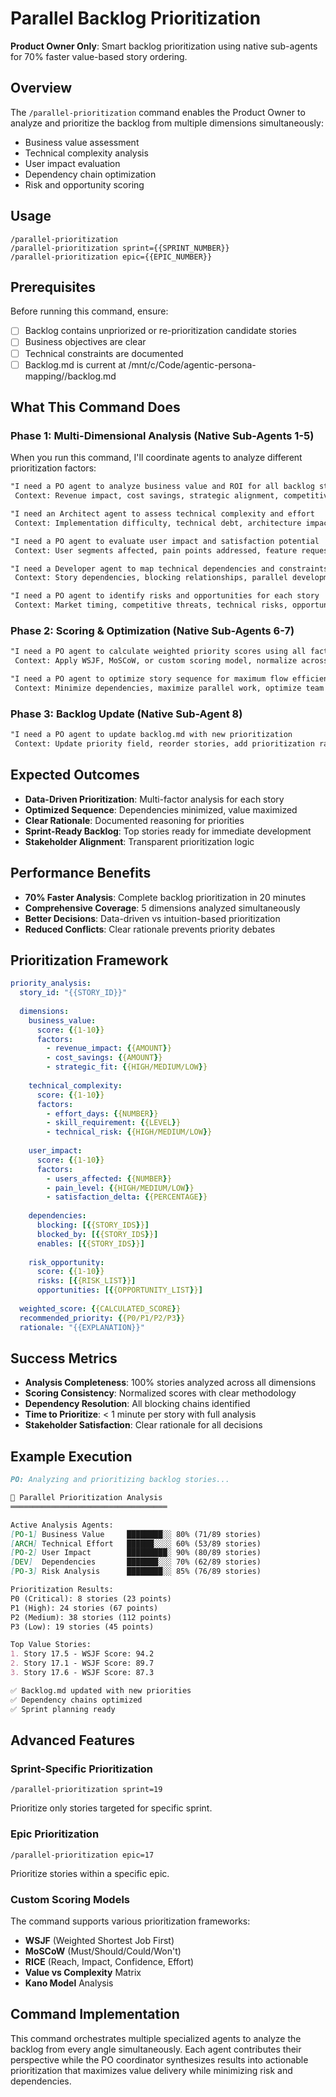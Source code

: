 # Parallel Backlog Prioritization

**Product Owner Only**: Smart backlog prioritization using native sub-agents for 70% faster value-based story ordering.

## Overview

The `/parallel-prioritization` command enables the Product Owner to analyze and prioritize the backlog from multiple dimensions simultaneously:
- Business value assessment
- Technical complexity analysis
- User impact evaluation
- Dependency chain optimization
- Risk and opportunity scoring

## Usage

```
/parallel-prioritization
/parallel-prioritization sprint={{SPRINT_NUMBER}}
/parallel-prioritization epic={{EPIC_NUMBER}}
```

## Prerequisites

Before running this command, ensure:
- [ ] Backlog contains unpriorized or re-prioritization candidate stories
- [ ] Business objectives are clear
- [ ] Technical constraints are documented
- [ ] Backlog.md is current at /mnt/c/Code/agentic-persona-mapping//backlog.md

## What This Command Does

### Phase 1: Multi-Dimensional Analysis (Native Sub-Agents 1-5)
When you run this command, I'll coordinate agents to analyze different prioritization factors:

```markdown
"I need a PO agent to analyze business value and ROI for all backlog stories
 Context: Revenue impact, cost savings, strategic alignment, competitive advantage, user satisfaction"

"I need an Architect agent to assess technical complexity and effort
 Context: Implementation difficulty, technical debt, architecture impact, skill requirements"

"I need a PO agent to evaluate user impact and satisfaction potential
 Context: User segments affected, pain points addressed, feature requests, usage projections"

"I need a Developer agent to map technical dependencies and constraints
 Context: Story dependencies, blocking relationships, parallel development opportunities"

"I need a PO agent to identify risks and opportunities for each story
 Context: Market timing, competitive threats, technical risks, opportunity windows"
```

### Phase 2: Scoring & Optimization (Native Sub-Agents 6-7)
```markdown
"I need a PO agent to calculate weighted priority scores using all factors
 Context: Apply WSJF, MoSCoW, or custom scoring model, normalize across dimensions"

"I need a PO agent to optimize story sequence for maximum flow efficiency
 Context: Minimize dependencies, maximize parallel work, optimize team utilization"
```

### Phase 3: Backlog Update (Native Sub-Agent 8)
```markdown
"I need a PO agent to update backlog.md with new prioritization
 Context: Update priority field, reorder stories, add prioritization rationale, atomic update"
```

## Expected Outcomes

- **Data-Driven Prioritization**: Multi-factor analysis for each story
- **Optimized Sequence**: Dependencies minimized, value maximized
- **Clear Rationale**: Documented reasoning for priorities
- **Sprint-Ready Backlog**: Top stories ready for immediate development
- **Stakeholder Alignment**: Transparent prioritization logic

## Performance Benefits

- **70% Faster Analysis**: Complete backlog prioritization in 20 minutes
- **Comprehensive Coverage**: 5 dimensions analyzed simultaneously
- **Better Decisions**: Data-driven vs intuition-based prioritization
- **Reduced Conflicts**: Clear rationale prevents priority debates

## Prioritization Framework

```yaml
priority_analysis:
  story_id: "{{STORY_ID}}"
  
  dimensions:
    business_value:
      score: {{1-10}}
      factors:
        - revenue_impact: {{AMOUNT}}
        - cost_savings: {{AMOUNT}}
        - strategic_fit: {{HIGH/MEDIUM/LOW}}
        
    technical_complexity:
      score: {{1-10}}
      factors:
        - effort_days: {{NUMBER}}
        - skill_requirement: {{LEVEL}}
        - technical_risk: {{HIGH/MEDIUM/LOW}}
        
    user_impact:
      score: {{1-10}}
      factors:
        - users_affected: {{NUMBER}}
        - pain_level: {{HIGH/MEDIUM/LOW}}
        - satisfaction_delta: {{PERCENTAGE}}
        
    dependencies:
      blocking: [{{STORY_IDS}}]
      blocked_by: [{{STORY_IDS}}]
      enables: [{{STORY_IDS}}]
      
    risk_opportunity:
      score: {{1-10}}
      risks: [{{RISK_LIST}}]
      opportunities: [{{OPPORTUNITY_LIST}}]
      
  weighted_score: {{CALCULATED_SCORE}}
  recommended_priority: {{P0/P1/P2/P3}}
  rationale: "{{EXPLANATION}}"
```

## Success Metrics

- **Analysis Completeness**: 100% stories analyzed across all dimensions
- **Scoring Consistency**: Normalized scores with clear methodology
- **Dependency Resolution**: All blocking chains identified
- **Time to Prioritize**: < 1 minute per story with full analysis
- **Stakeholder Satisfaction**: Clear rationale for all decisions

## Example Execution

```markdown
PO: Analyzing and prioritizing backlog stories...

🎯 Parallel Prioritization Analysis
═══════════════════════════════════

Active Analysis Agents:
[PO-1] Business Value     ████████░░ 80% (71/89 stories)
[ARCH] Technical Effort   ██████░░░░ 60% (53/89 stories)
[PO-2] User Impact        █████████░ 90% (80/89 stories)
[DEV]  Dependencies       ███████░░░ 70% (62/89 stories)
[PO-3] Risk Analysis      ████████░░ 85% (76/89 stories)

Prioritization Results:
P0 (Critical): 8 stories (23 points)
P1 (High): 24 stories (67 points)
P2 (Medium): 38 stories (112 points)
P3 (Low): 19 stories (45 points)

Top Value Stories:
1. Story 17.5 - WSJF Score: 94.2
2. Story 17.1 - WSJF Score: 89.7
3. Story 17.6 - WSJF Score: 87.3

✅ Backlog.md updated with new priorities
✅ Dependency chains optimized
✅ Sprint planning ready
```

## Advanced Features

### Sprint-Specific Prioritization
```
/parallel-prioritization sprint=19
```
Prioritize only stories targeted for specific sprint.

### Epic Prioritization
```
/parallel-prioritization epic=17
```
Prioritize stories within a specific epic.

### Custom Scoring Models
The command supports various prioritization frameworks:
- **WSJF** (Weighted Shortest Job First)
- **MoSCoW** (Must/Should/Could/Won't)
- **RICE** (Reach, Impact, Confidence, Effort)
- **Value vs Complexity** Matrix
- **Kano Model** Analysis

## Command Implementation

This command orchestrates multiple specialized agents to analyze the backlog from every angle simultaneously. Each agent contributes their perspective while the PO coordinator synthesizes results into actionable prioritization that maximizes value delivery while minimizing risk and dependencies.